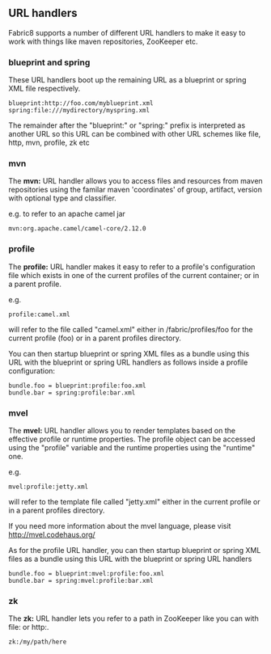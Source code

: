 ## URL handlers

Fabric8 supports a number of different URL handlers to make it easy to work with things like maven repositories, ZooKeeper etc.

### blueprint and spring

These URL handlers boot up the remaining URL as a blueprint or spring XML file respectively. 

```
blueprint:http://foo.com/myblueprint.xml
spring:file:///mydirectory/myspring.xml
```

The remainder after the "blueprint:" or "spring:" prefix is interpreted as another URL so this URL can be combined with other URL schemes like file, http, mvn, profile, zk etc

### mvn

The **mvn:** URL handler allows you to access files and resources from maven repositories using the familar maven 'coordinates' of group, artifact, version with optional type and classifier.

e.g. to refer to an apache camel jar

```
mvn:org.apache.camel/camel-core/2.12.0
```

### profile

The **profile:** URL handler makes it easy to refer to a profile's configuration file which exists in one of the current profiles of the current container; or in a parent profile.

e.g.

```
profile:camel.xml
```
will refer to the file called "camel.xml" either in /fabric/profiles/foo for the current profile (foo) or in a parent profiles directory.

You can then startup blueprint or spring XML files as a bundle using this URL with the blueprint or spring URL handlers as follows inside a profile configuration:

```
bundle.foo = blueprint:profile:foo.xml
bundle.bar = spring:profile:bar.xml
```

### mvel

The **mvel:** URL handler allows you to render templates based on the effective profile or runtime properties. The profile object can be accessed using the "profile" variable
and the runtime properties using the "runtime" one.

e.g.

```
mvel:profile:jetty.xml
```
will refer to the template file called "jetty.xml" either in the current profile or in a parent profiles directory.

If you need more information about the mvel language, please visit http://mvel.codehaus.org/

As for the profile URL handler, you can then startup blueprint or spring XML files as a bundle using this URL with the blueprint or spring URL handlers

```
bundle.foo = blueprint:mvel:profile:foo.xml
bundle.bar = spring:mvel:profile:bar.xml
```

### zk

The **zk:** URL handler lets you refer to a path in ZooKeeper like you can with file: or http:.

```
zk:/my/path/here
```

